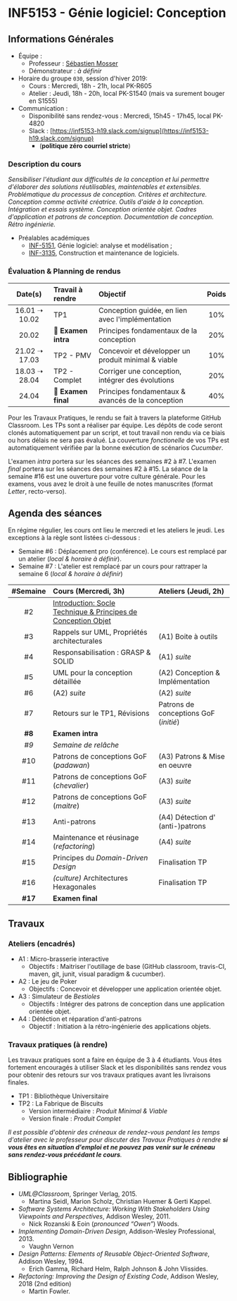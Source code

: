 # INF5153 - Génie logiciel: Conception

## Informations Générales

  * Équipe : 
    * Professeur : [Sébastien Mosser](https://mosser.github.io)
    * Démonstrateur : _à définir_  
  * Horaire du groupe `030`, session d'hiver 2019:
    * Cours : Mercredi, 18h - 21h, local PK-R605
    * Atelier : Jeudi, 18h - 20h, local PK-S1540 (mais va surement bouger en S1555)
  * Communication : 
    * Disponibilité sans rendez-vous : Mercredi, 15h45 - 17h45, local PK-4820
    * Slack : [https://inf5153-h19.slack.com/signup](https://inf5153-h19.slack.com/signup) 
      * (**politique zéro courriel stricte**)

### Description du cours 

_Sensibiliser l'étudiant aux difficultés de la conception et lui permettre d'élaborer des solutions réutilisables, maintenables et extensibles. Problématique du processus de conception. Critères et architecture. Conception comme activité créatrice. Outils d'aide à la conception. Intégration et essais système. 
Conception orientée objet. Cadres d'application et patrons de conception. Documentation de conception. Rétro ingénierie._

  * Préalables académiques
    * [INF-5151](https://etudier.uqam.ca/cours?sigle=INF5151), Génie logiciel: analyse et modélisation ; 
    * [INF-3135](https://etudier.uqam.ca/cours?sigle=INF3135), Construction et maintenance de logiciels.

### Évaluation & Planning de rendus

| Date(s)  | Travail à rendre | Objectif | Poids |
| :---:   | :---   | :---    | :---: |
| 16.01 ➝ 10.02 | TP1 |  Conception guidée, en lien avec l'implémentation | 10% |
| 20.02 | :notebook: **Examen intra** | Principes fondamentaux de la conception | 20% |
| 21.02 ➝ 17.03 | TP2 - PMV | Concevoir et développer un produit minimal & viable  | 10% |
| 18.03 ➝ 28.04 | TP2 - Complet | Corriger une conception, intégrer des évolutions  | 20% |
| 24.04 | :notebook: **Examen final** | Principes fondamentaux & avancés de la conception | 40% |


Pour les Travaux Pratiques, le rendu se fait à travers la plateforme GitHub Classroom. Les TPs sont a réaliser par équipe. Les dépôts de code seront clonés automatiquement par un script, et tout travail non rendu via ce biais ou hors délais ne sera pas évalué.  La couverture _fonctionelle_ de vos TPs est automatiquement vérifiée par la bonne exécution de scénarios _Cucumber_.

L'examen _intra_ portera sur les séances des semaines #2 à #7. L'examen _final_ portera sur les séances des semaines #2 à #15. La séance de la semaine #16 est une ouverture pour votre culture générale. Pour les examens, vous avez le droit à une feuille de notes manuscrites (format _Letter_, recto-verso).

## Agenda des séances

En régime régulier, les cours ont lieu le mercredi et les ateliers le jeudi. Les exceptions à la règle sont listées ci-dessous :

  - Semaine #6 : Déplacement pro (conférence). Le cours est remplacé par un atelier (_local & horaire à définir_).
  - Semaine #7 : L'atelier est remplacé par un cours pour rattraper la semaine 6 (_local & horaire à définir_)

| #Semaine | Cours (Mercredi, 3h) | Ateliers (Jeudi, 2h) |
| :---:   | :---   | :---    |
| #2      |  [Introduction: Socle Technique & Principes de Conception Objet](./cours/02) |   |
| #3      |  Rappels sur UML, Propriétés architecturales | (A1) Boite à outils  |
| #4      |  Responsabilisation : GRASP & SOLID | (A1) _suite_ |
| #5      |  UML pour la conception détaillée | (A2) Conception & Implémentation |
| #6      |  (A2) _suite_ | (A2) _suite_   | 
| #7      |  Retours sur le TP1, Révisions|  Patrons de conceptions GoF (_initié_) |
| **#8**  | **Examen intra**   |   |
| _#9_    | _Semaine de relâche_   |   |
| #10     |  Patrons de conceptions GoF (_padawan_) | (A3) Patrons & Mise en oeuvre  |
| #11     |  Patrons de conceptions GoF (_chevalier_) | (A3) _suite_ |
| #12     |  Patrons de conceptions GoF (_maitre_) |  (A3) _suite_  |
| #13     |  Anti-patrons | (A4) Détection d' (anti-)patrons  |
| #14     |  Maintenance et réusinage (_refactoring_) | (A4) _suite_  |
| #15     |  Principes du _Domain-Driven Design_  |  Finalisation TP  | 
| #16     |  _(culture)_ Architectures Hexagonales |  Finalisation TP  |
| **#17** |  **Examen final** |  |


## Travaux

### Ateliers (encadrés)

  * A1 : Micro-brasserie interactive
    * Objectifs : Maitriser l'outillage de base (GitHub classroom, travis-CI, maven, git, junit, visual paradigm & cucumber).
  * A2 : Le jeu de Poker
    * Objectifs : Concevoir et développer une application orientée objet.
  * A3 : Simulateur de _Bestioles_
    * Objectifs : Intégrer des patrons de conception dans une application orientée objet.
  * A4 : Détéction et réparation d'anti-patrons
    * Objectif : Initiation à la rétro-ingénierie des applications objets.

### Travaux pratiques (à rendre)

Les travaux pratiques sont a faire en équipe de 3 à 4 étudiants. Vous êtes fortement encouragés à utiliser Slack et les disponibilités sans rendez vous pour obtenir des retours sur vos
travaux pratiques avant les livraisons finales. 

  * TP1 : Bibliothèque Universitaire 
  * TP2 : La Fabrique de Biscuits 
    * Version intermédiaire : _Produit Minimal & Viable_ 
    * Version finale : _Produit Complet_  

_Il est possible d'obtenir des créneaux de rendez-vous pendant les temps d'atelier avec le professeur pour discuter des 
Travaux Pratiques à rendre **si vous êtes en situation d'emploi et ne pouvez pas venir sur le créneau sans rendez-vous précédant le cours**._

## Bibliographie

  * _UML@Classroom_, Springer Verlag, 2015.
    * Martina Seidl, Marion Scholz, Christian Huemer & Gerti Kappel. 
  * _Software Systems Architecture: Working With Stakeholders Using Viewpoints and Perspectives_, Addison Wesley, 2011.
    * Nick Rozanski & Eoin (_pronounced “Owen”_) Woods. 
  * _Implementing Domain-Driven Design_, Addison-Wesley Professional, 2013.
    * Vaughn Vernon 
  * _Design Patterns: Elements of Reusable Object-Oriented Software_, Addison Wesley, 1994.
    * Erich Gamma, Richard Helm, Ralph Johnson & John Vlissides.
  * _Refactoring: Improving the Design of Existing Code_, Addison Wesley, 2018 (2nd edition)
    * Martin Fowler.  

